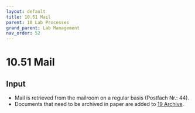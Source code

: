 ```yaml
---
layout: default
title: 10.51 Mail
parent: 10 Lab Processes
grand_parent: Lab Management
nav_order: 52
---
```


# 10.51 Mail

## Input

- Mail is retrieved from the mailroom on a regular basis (Postfach Nr.: 44).
- Documents that need to be archived in paper are added to [19 Archive](../19_archive.html).
